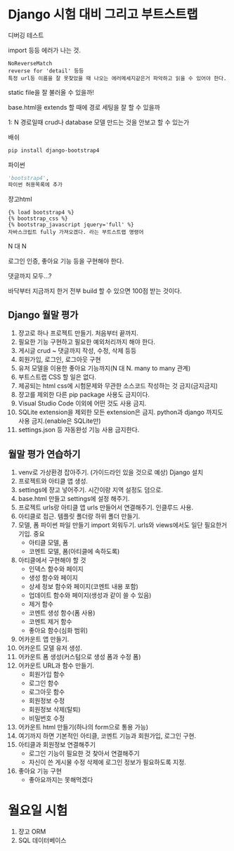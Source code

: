 # Django 시험 대비 그리고 부트스트랩

디버깅 테스트

import 등등 에러가 나는 것.

```
NoReverseMatch
reverse for 'detail' 등등
특정 url등 이름을 잘 못찾았을 때 나오는 에러메세지같은거 파악하고 읽을 수 있어야 한다.
```

static file을 잘 불러올 수 있을까!

base.html을 extends 할 때에 경로 세팅을 잘 할 수 있을까

1: N 경로일때 crud나 database 모델 만드는 것을 안보고 할 수 있는가

배쉬

```bash
pip install django-bootstrap4
```

파이썬

```python
'bootstrap4',
파이썬 허용목록에 추가
```

쟝고html

```django
{% load bootstrap4 %}
{% bootstrap_css %}
{% bootstrap_javascript jquery='full' %}
자바스크립트 fully 가져오겠다. 라는 부트스트랩 명령어
```



N  대 N

로그인 인증, 좋아요 기능 등을 구현해야 한다.

댓글까지 모두...?

바닥부터 지금까지 한거 전부 build 할 수 있으면 100점 받는 것이다.



## Django 월말 평가

1. 쟝고로 하나 프로젝트 만들기. 처음부터 끝까지.
2. 필요한 기능 구현하고 필요한 예외처리까지 해야 한다.
3. 게시글 crud ~ 댓글까지 작성, 수정, 삭제 등등
4. 회원가입, 로그인, 로그아웃 구현
5. 유저 모델을 이용한 좋아요 기능까지(N 대 N. many to many 관계)
6. 부트스트랩 CSS 할 일은 없다.
7. 제공되는 html css에 시험문제와 무관한 소스코드 작성하는 것 금지(금지금지)
8. 쟝고를 제외한 다른 pip package 사용도 금지이다.
9. Visual Studio Code 이외에 어떤 것도 사용 금지.
10. SQLite extension을 제외한 모든 extension은 금지. python과 django 까지도 사용 금지.(enable은 SQLite만)
11. settings.json 등 자동완성 기능 사용 금지한다.



## 월말 평가 연습하기

1. venv로 가상환경 잡아주기. (가이드라인 있을 것으로 예상) Django 설치
2. 프로젝트와 아티클 앱 생성.
3. settings에 쟝고 넣어주기. 시간이랑 지역 설정도 덤으로.
4. base.html 만들고 settings에 설정 해주기.
5. 프로젝트 urls랑 아티클 앱 urls 만들어서 연결해주기. 인클루드 사용.
6. 아티클로 접근. 템플릿 폴더랑 하위 폴더 만들기.
7. 모델, 폼 파이썬 파일 만들기 import 외워두기. urls와 views에서도 일단 필요한거 기입. 중요
   - 아티클 모델, 폼
   - 코멘트 모델, 폼(아티클에 속하도록)
8. 아티클에서 구현해야 할 것
   - 인덱스 함수와 페이지
   - 생성 함수와 페이지
   - 상세 정보 함수와 페이지(코멘트 내용 포함)
   - 업데이트 함수와 페이지(생성과 같이 쓸 수 있음)
   - 제거 함수
   - 코멘트 생성 함수(폼 사용)
   - 코멘트 제거 함수
   - 좋아요 함수(심화 범위)
9. 어카운트 앱 만들기.
10. 어카운트 모델 유저 생성.
11. 어카운트 폼 생성(커스텀으로 생성 폼과 수정 폼)
12. 어카운트 URL과 함수 만들기.
    - 회원가입 함수
    - 로그인 함수
    - 로그아웃 함수
    - 회원정보 수정
    - 회원정보 삭제(탈퇴)
    - 비밀번호 수정
13. 어카운트 html 만들기(하나의 form으로 통용 가능)
14. 여기까지 하면 기본적인 아티클, 코멘트 기능과 회원가입, 로그인 구현.
15. 아티클과 회원정보 연결해주기
    - 로그인 기능이 필요한 것 찾아서 연결해주기
    - 자신이 쓴 게시물 수정 삭제에 로그인 정보가 필요하도록 지정.
16. 좋아요 기능 구현
    - 좋아요까지는 못해먹겠다

# 월요일 시험

1. 쟝고 ORM
2. SQL 데이터베이스